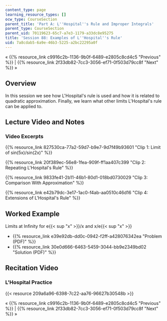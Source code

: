 ```yaml
---
content_type: page
learning_resource_types: []
ocw_type: CourseSection
parent_title: 'Part A: L''Hospital''s Rule and Improper Integrals'
parent_type: CourseSection
parent_uid: 70119623-65c7-a7e3-1179-a33dc8e95275
title: 'Session 88: Examples of L''Hospital''s Rule'
uid: 7a8cdab5-6a9e-46b3-5225-a2bc22295a0f
---
```


« {{% resource_link c9916c2b-1136-9b0f-6489-e2805c8cd4c5 "Previous" %}} | {{% resource_link 2f33db82-7cc3-3056-ef71-0f503d79cc8f "Next" %}} »

Overview
--------

In this session we see how L'Hospital's rule is used and how it is related to quadratic approximation. Finally, we learn what other limits L'Hospital's rule can be applied to.

Lecture Video and Notes
-----------------------

### Video Excerpts

{{% resource_link 827530ca-77a2-59d7-b9e7-9d7f49b93601 "Clip 1: Limit of sin(5x)/sin(2x)" %}}

{{% resource_link 20f389ec-56e8-1fea-909f-ff1aa407c399 "Clip 2: Repeating L'Hospital's Rule" %}}

{{% resource_link 9833fe41-2b11-46b1-80d1-018bd0730029 "Clip 3: Comparison With Approximation" %}}

{{% resource_link e42b79dc-3e17-1ac0-f4ab-aa0510c46d16 "Clip 4: Extensions of L'Hospital's Rule" %}}

Worked Example
--------------

Limits at Inﬁnity for e{{< sup "x" >}}/x and x/e{{< sup "x" >}}

*   {{% resource_link e39e92db-dd0c-0942-f2ff-a428076342ea "Problem (PDF)" %}}
*   {{% resource_link 30e0d666-6463-5459-3044-bb9e2349bd02 "Solution (PDF)" %}}

Recitation Video
----------------

### L'Hospital Practice

{{< resource 209a6a96-6398-7c22-aa76-96627b30548b >}}

« {{% resource_link c9916c2b-1136-9b0f-6489-e2805c8cd4c5 "Previous" %}} | {{% resource_link 2f33db82-7cc3-3056-ef71-0f503d79cc8f "Next" %}} »